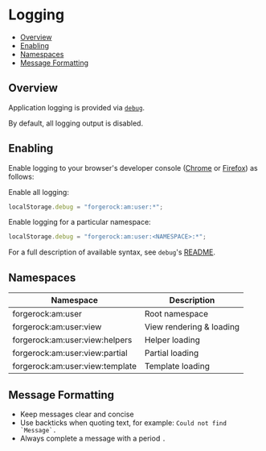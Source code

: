 <!--
 * The contents of this file are subject to the terms of the Common Development and
 * Distribution License (the License). You may not use this file except in compliance with the
 * License.
 *
 * You can obtain a copy of the License at legal/CDDLv1.0.txt. See the License for the
 * specific language governing permission and limitations under the License.
 *
 * When distributing Covered Software, include this CDDL Header Notice in each file and include
 * the License file at legal/CDDLv1.0.txt. If applicable, add the following below the CDDL
 * Header, with the fields enclosed by brackets [] replaced by your own identifying
 * information: "Portions copyright [year] [name of copyright owner]".
 *
 * Copyright 2019 ForgeRock AS. All Rights Reserved
-->

# Logging <!-- omit in toc -->

- [Overview](#overview)
- [Enabling](#enabling)
- [Namespaces](#namespaces)
- [Message Formatting](#message-formatting)

## Overview

Application logging is provided via [`debug`][github-debug].

By default, all logging output is disabled.

## Enabling

Enable logging to your browser's developer console ([Chrome][chrome-console] or [Firefox][firefox-console]) as follows:

Enable all logging:

```javascript
localStorage.debug = "forgerock:am:user:*";
```

Enable logging for a particular namespace:

```javascript
localStorage.debug = "forgerock:am:user:<NAMESPACE>:*";
```

For a full description of available syntax, see `debug`'s [README][github-debug].

## Namespaces

| Namespace | Description |
|-|-|
forgerock:am:user | Root namespace |
forgerock:am:user:view | View rendering & loading |
forgerock:am:user:view:helpers| Helper loading |
forgerock:am:user:view:partial | Partial loading |
forgerock:am:user:view:template | Template loading |

## Message Formatting

- Keep messages clear and concise
- Use backticks when quoting text, for example: ``Could not find `Message`.``
- Always complete a message with a period `.`

[chrome-console]: https://developers.google.com/web/tools/chrome-devtools/console
[firefox-console]: https://developer.mozilla.org/en-US/docs/Tools/Web_Console/Opening_the_Web_Console
[github-debug]: https://github.com/visionmedia/debug
